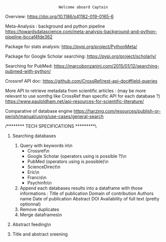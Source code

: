 							Welcome aboard Captain

Overview:
https://doi.org/10.1186/s41182-019-0165-6

Meta-Analysis : background and python pipeline
https://towardsdatascience.com/meta-analysis-background-and-python-pipeline-bccaf4fde362

Package for stats analysis:
https://pypi.org/project/PythonMeta/

Package for Google Scholar searching:
https://pypi.org/project/scholarly/

Searching for PubMed:
https://marcobonzanini.com/2015/01/12/searching-pubmed-with-python/

Crossref API doc:
https://github.com/CrossRef/rest-api-doc#field-queries

More API to retrieve metadata from scientific articles :
(may be more relevant to use somthg like CrossRef than specific API for each database ?)
https://www.pauloldham.net/api-resources-for-scientific-literature/

Comparative of database engine
https://harzing.com/resources/publish-or-perish/manual/using/use-cases/general-search


/******** TECH SPECIFICATIONS *********\

1. Searching databases
	1. Query with keywords in\n
		- Crossref\n
		- Google Scholar (operators using is possible ?)\n
		- PubMed (operators using is possible)\n
		- ScienceDirect\n
		- Eric\n
		- Francis\n
		- Psychinfo\n
	2. Append each databases results into a dataframe with those informations :
		Title of publication
		Domain of contribution
		Authors name
		Date of publication
		Abstract
		DOI
		Availability of full text (pretty optionnal)
	3. Remove duplicates
	4. Merge dataframes\n

2. Abstract feeding\n

3. Title and abstract sreening
